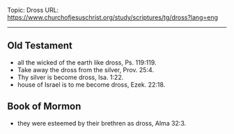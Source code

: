Topic: Dross
URL: https://www.churchofjesuschrist.org/study/scriptures/tg/dross?lang=eng

---

## Old Testament

- all the wicked of the earth like dross, Ps. 119:119.
- Take away the dross from the silver, Prov. 25:4.
- Thy silver is become dross, Isa. 1:22.
- house of Israel is to me become dross, Ezek. 22:18.

## Book of Mormon

- they were esteemed by their brethren as dross, Alma 32:3.

